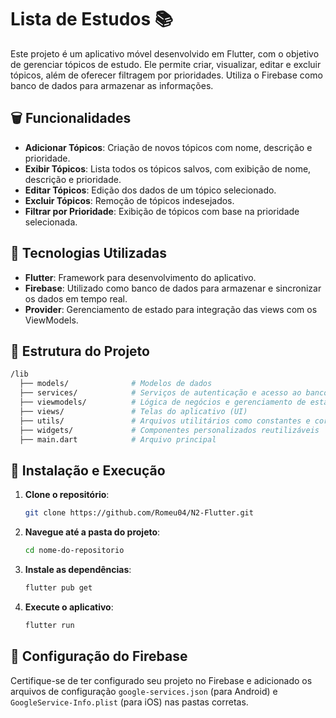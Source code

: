 # Lista de Estudos 📚

Este projeto é um aplicativo móvel desenvolvido em Flutter, com o objetivo de gerenciar tópicos de estudo. Ele permite criar, visualizar, editar e excluir tópicos, além de oferecer filtragem por prioridades. Utiliza o Firebase como banco de dados para armazenar as informações.

## 🗑️ Funcionalidades

- **Adicionar Tópicos**: Criação de novos tópicos com nome, descrição e prioridade.
- **Exibir Tópicos**: Lista todos os tópicos salvos, com exibição de nome, descrição e prioridade.
- **Editar Tópicos**: Edição dos dados de um tópico selecionado.
- **Excluir Tópicos**: Remoção de tópicos indesejados.
- **Filtrar por Prioridade**: Exibição de tópicos com base na prioridade selecionada.

## 🚀 Tecnologias Utilizadas

- **Flutter**: Framework para desenvolvimento do aplicativo.
- **Firebase**: Utilizado como banco de dados para armazenar e sincronizar os dados em tempo real.
- **Provider**: Gerenciamento de estado para integração das views com os ViewModels.

## 🛀 Estrutura do Projeto

```bash
/lib
  ├── models/              # Modelos de dados
  ├── services/            # Serviços de autenticação e acesso ao banco de dados
  ├── viewmodels/          # Lógica de negócios e gerenciamento de estado
  ├── views/               # Telas do aplicativo (UI)
  ├── utils/               # Arquivos utilitários como constantes e cores
  ├── widgets/             # Componentes personalizados reutilizáveis
  ├── main.dart            # Arquivo principal
```

## 🔧 Instalação e Execução

1. **Clone o repositório**:
   ```bash
   git clone https://github.com/Romeu04/N2-Flutter.git
   ```
2. **Navegue até a pasta do projeto**:
   ```bash
   cd nome-do-repositorio
   ```
3. **Instale as dependências**:
   ```bash
   flutter pub get
   ```
4. **Execute o aplicativo**:
   ```bash
   flutter run
   ```

## 🔧 Configuração do Firebase

Certifique-se de ter configurado seu projeto no Firebase e adicionado os arquivos de configuração `google-services.json` (para Android) e `GoogleService-Info.plist` (para iOS) nas pastas corretas.
